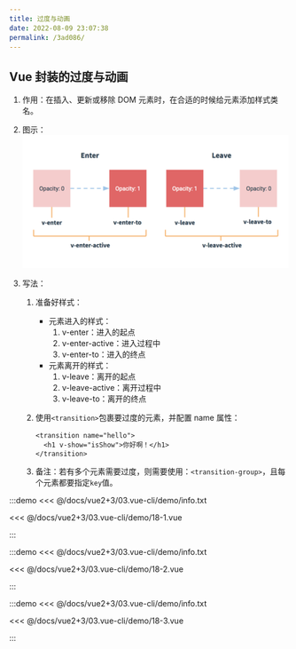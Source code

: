 ```yaml
---
title: 过度与动画
date: 2022-08-09 23:07:38
permalink: /3ad086/
---
```


## Vue 封装的过度与动画

1. 作用：在插入、更新或移除 DOM 元素时，在合适的时候给元素添加样式类名。

2. 图示：![](../../.vuepress/public/img/vue2+3/005.png)

3. 写法：

   1. 准备好样式：

      - 元素进入的样式：
        1. v-enter：进入的起点
        2. v-enter-active：进入过程中
        3. v-enter-to：进入的终点
      - 元素离开的样式：
        1. v-leave：离开的起点
        2. v-leave-active：离开过程中
        3. v-leave-to：离开的终点

   2. 使用`<transition>`包裹要过度的元素，并配置 name 属性：

      ```vue
      <transition name="hello">
      	<h1 v-show="isShow">你好啊！</h1>
      </transition>
      ```

   3. 备注：若有多个元素需要过度，则需要使用：`<transition-group>`，且每个元素都要指定`key`值。

:::demo <<< @/docs/vue2+3/03.vue-cli/demo/info.txt

<<< @/docs/vue2+3/03.vue-cli/demo/18-1.vue

:::

:::demo <<< @/docs/vue2+3/03.vue-cli/demo/info.txt

<<< @/docs/vue2+3/03.vue-cli/demo/18-2.vue

:::

:::demo <<< @/docs/vue2+3/03.vue-cli/demo/info.txt

<<< @/docs/vue2+3/03.vue-cli/demo/18-3.vue

:::
